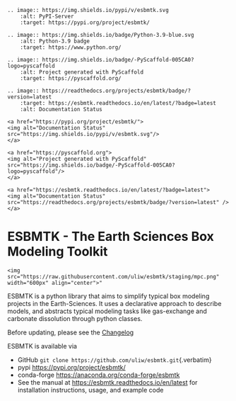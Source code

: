 ```{=rst}
.. image:: https://img.shields.io/pypi/v/esbmtk.svg
    :alt: PyPI-Server
    :target: https://pypi.org/project/esbmtk/

.. image:: https://img.shields.io/badge/Python-3.9-blue.svg
    :alt: Python-3.9 badge
    :target: https://www.python.org/

.. image:: https://img.shields.io/badge/-PyScaffold-005CA0?logo=pyscaffold
    :alt: Project generated with PyScaffold
    :target: https://pyscaffold.org/

.. image:: https://readthedocs.org/projects/esbmtk/badge/?version=latest
    :target: https://esbmtk.readthedocs.io/en/latest/?badge=latest
    :alt: Documentation Status
```
```{=html}
<a href="https://pypi.org/project/esbmtk/">
<img alt="Documentation Status" src="https://img.shields.io/pypi/v/esbmtk.svg"/>
</a>

<a href="https://pyscaffold.org">
<img alt="Project generated with PyScaffold" src="https://img.shields.io/badge/-PyScaffold-005CA0?logo=pyscaffold"/>
</a>

<a href="https://esbmtk.readthedocs.io/en/latest/?badge=latest">
<img alt="Documentation Status" src="https://readthedocs.org/projects/esbmtk/badge/?version=latest" />
</a>
```
# ESBMTK - The Earth Sciences Box Modeling Toolkit

```{=html}
<img src="https://raw.githubusercontent.com/uliw/esbmtk/staging/mpc.png" width="600px" align="center">"
```
ESBMTK is a python library that aims to simplify typical box modeling
projects in the Earth-Sciences. It uses a declarative approach to
describe models, and abstracts typical modeling tasks like gas-exchange
and carbonate dissolution through python classes.

Before updating, please see the
[Changelog](https://esbmtk.readthedocs.io/en/latest/changelog.html)

ESBMTK is available via

-   GitHub `git clone https://github.com/uliw/esbmtk.git`{.verbatim}
-   pypi <https://pypi.org/project/esbmtk/>
-   conda-forge <https://anaconda.org/conda-forge/esbmtk>
-   See the manual at <https://esbmtk.readthedocs.io/en/latest> for
    installation instructions, usage, and example code

